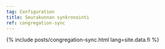 ```yaml
---
tag: Configuration
title: Seurakunnan synkronointi
ref: congregation-sync
---
```


{% include posts/congregation-sync.html lang=site.data.fi %}
